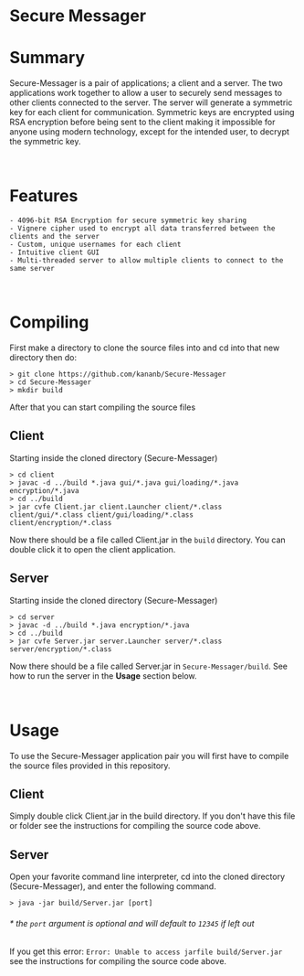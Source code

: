 # Secure Messager

# Summary
Secure-Messager is a pair of applications; a client and a server. The two applications work together to allow a user to securely send messages to other clients connected to the server. The server will generate a symmetric key for each client for communication. Symmetric keys are encrypted using RSA encryption before being sent to the client making it impossible for anyone using modern technology, except for the intended user, to decrypt the symmetric key.

</br>

# Features

	- 4096-bit RSA Encryption for secure symmetric key sharing
	- Vignere cipher used to encrypt all data transferred between the clients and the server
	- Custom, unique usernames for each client
	- Intuitive client GUI
	- Multi-threaded server to allow multiple clients to connect to the same server
	
</br>

# Compiling
First make a directory to clone the source files into and cd into that new directory
then do:
```
> git clone https://github.com/kananb/Secure-Messager
> cd Secure-Messager
> mkdir build
```

After that you can start compiling the source files

## Client
Starting inside the cloned directory (Secure-Messager)
```
> cd client
> javac -d ../build *.java gui/*.java gui/loading/*.java encryption/*.java
> cd ../build
> jar cvfe Client.jar client.Launcher client/*.class client/gui/*.class client/gui/loading/*.class client/encryption/*.class
```

Now there should be a file called Client.jar in the `build` directory. You can double click it to open the client application.

## Server
Starting inside the cloned directory (Secure-Messager)
```
> cd server
> javac -d ../build *.java encryption/*.java
> cd ../build
> jar cvfe Server.jar server.Launcher server/*.class server/encryption/*.class
```

Now there should be a file called Server.jar in `Secure-Messager/build`. See how to run the server in the **Usage** section below.

</br>

# Usage
To use the Secure-Messager application pair you will first have to compile the source files provided in this repository.

## Client
Simply double click Client.jar in the build directory. If you don't have this file or folder see the instructions for compiling the source code above.

## Server
Open your favorite command line interpreter, cd into the cloned directory (Secure-Messager), and enter the following command.
```
> java -jar build/Server.jar [port]
```
###### * the `port` argument is optional and will default to `12345` if left out
If you get this error: `Error: Unable to access jarfile build/Server.jar` see the instructions for compiling the source code above.
